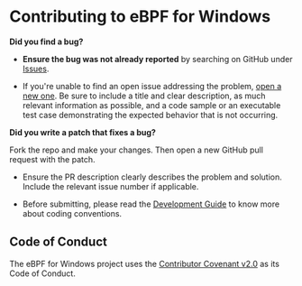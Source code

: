 # Contributing to eBPF for Windows

**Did you find a bug?**

* **Ensure the bug was not already reported** by searching on GitHub under
[Issues](https://github.com/microsoft/ebpf-for-windows/issues).

* If you're unable to find an open issue addressing the problem,
[open a new one](https://github.com/microsoft/ebpf-for-windows/issues/new).
Be sure to include a title and clear description, as much relevant
information as possible, and a code sample or an executable test case
demonstrating the expected behavior that is not occurring.

**Did you write a patch that fixes a bug?**

Fork the repo and make your changes.
Then open a new GitHub pull request with the patch.

* Ensure the PR description clearly describes the problem and solution.
Include the relevant issue number if applicable.

* Before submitting, please read the [Development Guide](docs/DevelopmentGuide.md)
to know more about coding conventions.

## Code of Conduct

The eBPF for Windows project uses the [Contributor Covenant v2.0](https://www.contributor-covenant.org/version/2/0/code_of_conduct/code_of_conduct.md)
as its Code of Conduct.
